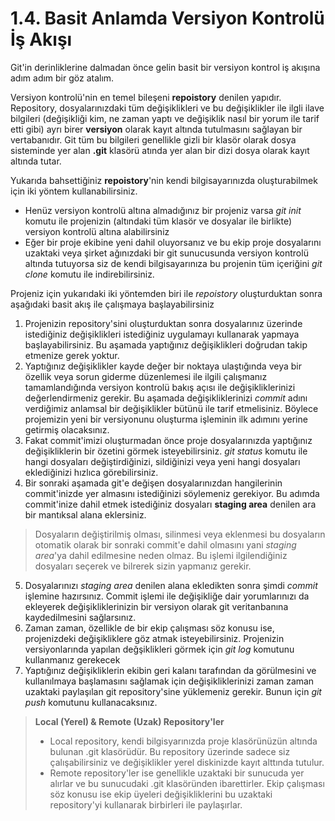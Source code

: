 # 1.4. Basit Anlamda Versiyon Kontrolü İş Akışı
Git'in derinliklerine dalmadan önce gelin basit bir versiyon kontrol iş akışına adım adım bir göz atalım.

Versiyon kontrolü'nin en temel bileşeni **repoistory** denilen yapıdır. Repository, dosyalarınızdaki tüm değişiklikleri ve bu değişiklikler ile ilgli ilave bilgileri (değişikliği kim, ne zaman yaptı ve değişiklik nasıl bir yorum ile tarif etti gibi) ayrı birer **versiyon** olarak kayıt altında tutulmasını sağlayan bir vertabanıdır. Git tüm bu bilgileri genellikle gizli bir klasör olarak dosya sisteminde yer alan **.git** klasörü atında yer alan bir dizi dosya olarak kayıt altında tutar.

Yukarıda bahsettiğiniz **repoistory**'nin kendi bilgisayarınızda oluşturabilmek için iki yöntem kullanabilirsiniz.

* Henüz versiyon kontrolü altına almadığınız bir projeniz varsa *git init* komutu ile projenizin (altındaki tüm klasör ve dosyalar ile birlikte) versiyon kontrolü altına alabilirsiniz
* Eğer bir proje ekibine yeni dahil oluyorsanız ve bu ekip proje dosyalarını uzaktaki veya şirket ağınızdaki bir git sunucusunda versiyon kontrolü altında tutuyorsa siz de kendi bilgisayarınıza bu projenin tüm içeriğini *git clone* komutu ile indirebilirsiniz.

Projeniz için yukarıdaki iki yöntemden biri ile *repoistory* oluşturduktan sonra aşağıdaki basit akış ile çalışmaya başlayabilirsiniz

1. Projenizin repository'sini oluşturduktan sonra dosyalarınız üzerinde istediğiniz değişiklikleri istediğiniz uygulamayı kullanarak yapmaya başlayabilirsiniz. Bu aşamada yaptığınız değişiklikleri doğrudan takip etmenize gerek yoktur.
2. Yaptığınız değişiklikler kayde değer bir noktaya ulaştığında veya bir özellik veya sorun giderme düzenlemesi ile ilgili çalışmanız tamamlandığında versiyon kontrolü bakış açısı ile değişikliklerinizi değerlendirmeniz gerekir. Bu aşamada değişikliklerinizi *commit* adını verdiğimiz anlamsal bir değişiklikler bütünü ile tarif etmelisiniz. Böylece projemizin yeni bir versiyonunu oluşturma işleminin ilk adımını yerine getirmiş olacaksınız.
3. Fakat commit'imizi oluşturmadan önce proje dosyalarınızda yaptığınız değişikliklerin bir özetini görmek isteyebilirsiniz. *git status* komutu ile hangi dosyaları değiştirdiğinizi, sildiğinizi veya yeni hangi dosyaları eklediğinizi hızlıca görebilirsiniz.
4. Bir sonraki aşamada git'e değişen dosyalarınızdan hangilerinin commit'inizde yer almasını istediğinizi söylemeniz gerekiyor. Bu adımda commit'inize dahil etmek istediğiniz dosyaları **staging area** denilen ara bir mantıksal alana eklersiniz.
> Dosyaların değiştirilmiş olması, silinmesi veya eklenmesi bu dosyaların otomatik olarak bir sonraki commit'e dahil olmasını yani *staging area*'ya dahil edilmesine neden olmaz. Bu işlemi ilgilendiğiniz dosyaları seçerek ve bilrerek sizin yapmanız gerekir.
5. Dosyalarınızı *staging area* denilen alana ekledikten sonra şimdi *commit* işlemine hazırsınız. Commit işlemi ile değişikliğe dair yorumlarınızı da ekleyerek değişikliklerinizin bir versiyon olarak git veritanbanına kaydedilmesini sağlarsınız.
6. Zaman zaman, özellikle de bir ekip çalışması söz konusu ise, projenizdeki değişikliklere göz atmak isteyebilirsiniz. Projenizin versiyonlarında yapılan değşiklikleri görmek için *git log* komutunu kullanmanız gerekecek
7. Yaptığınız değişikliklerin ekibin geri kalanı tarafından da görülmesini ve kullanılmaya başlamasını sağlamak için değişikliklerinizi zaman zaman uzaktaki paylaşılan git repository'sine yüklemeniz gerekir. Bunun için *git push* komutunu kullanacaksınız.

> **Local (Yerel) & Remote (Uzak) Repository'ler**
> * Local repository, kendi bilgisyarınızda proje klasörünüzün altında bulunan .git klasörüdür. Bu repository üzerinde sadece siz çalışabilirsiniz ve değişiklikler yerel diskinizde kayıt alttında tutulur.
> * Remote repository'ler ise  genellikle uzaktaki bir sunucuda yer alırlar ve bu sunucudaki .git klasöründen ibarettirler. Ekip çalışması söz konusu ise ekip üyeleri değişikliklerini bu uzaktaki repository'yi kullanarak birbirleri ile paylaşırlar.


